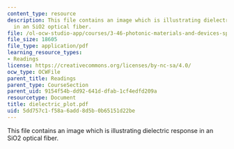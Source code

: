 ```yaml
---
content_type: resource
description: This file contains an image which is illustrating dielectric response
  in an SiO2 optical fiber.
file: /ol-ocw-studio-app/courses/3-46-photonic-materials-and-devices-spring-2006/5dd757c1f58a6add8d5b0b65151d22be_dielectric_plot.pdf
file_size: 18605
file_type: application/pdf
learning_resource_types:
- Readings
license: https://creativecommons.org/licenses/by-nc-sa/4.0/
ocw_type: OCWFile
parent_title: Readings
parent_type: CourseSection
parent_uid: 9154f54b-dd92-641d-dfab-1cf4edfd209a
resourcetype: Document
title: dielectric_plot.pdf
uid: 5dd757c1-f58a-6add-8d5b-0b65151d22be
---
```

This file contains an image which is illustrating dielectric response in an SiO2 optical fiber.